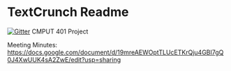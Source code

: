 # TextCrunch Readme

[![Gitter](https://badges.gitter.im/Join%20Chat.svg)](https://gitter.im/gcoomber/TextCrunch?utm_source=badge&utm_medium=badge&utm_campaign=pr-badge&utm_content=badge)
CMPUT 401 Project

Meeting Minutes: https://docs.google.com/document/d/19mreAEWOptTLUcETKrQju4GBI7gQ0J4XwUUK4sA2ZwE/edit?usp=sharing
